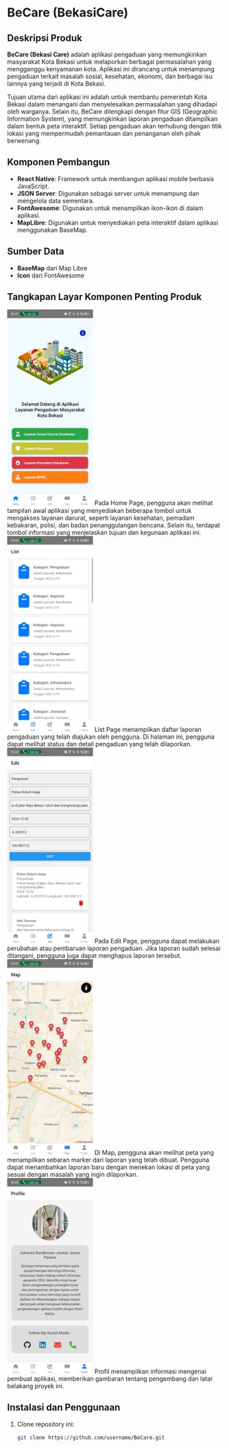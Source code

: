 # BeCare (BekasiCare)

## Deskripsi Produk
**BeCare (Bekasi Care)** adalah aplikasi pengaduan yang memungkinkan masyarakat Kota Bekasi untuk melaporkan berbagai permasalahan yang mengganggu kenyamanan kota. Aplikasi ini dirancang untuk menampung pengaduan terkait masalah sosial, kesehatan, ekonomi, dan berbagai isu lainnya yang terjadi di Kota Bekasi. 

Tujuan utama dari aplikasi ini adalah untuk membantu pemerintah Kota Bekasi dalam menangani dan menyelesaikan permasalahan yang dihadapi oleh warganya. Selain itu, BeCare dilengkapi dengan fitur GIS (Geographic Information System), yang memungkinkan laporan pengaduan ditampilkan dalam bentuk peta interaktif. Setiap pengaduan akan terhubung dengan titik lokasi yang mempermudah pemantauan dan penanganan oleh pihak berwenang.

## Komponen Pembangun
- **React Native**: Framework untuk membangun aplikasi mobile berbasis JavaScript.
- **JSON Server**: Digunakan sebagai server untuk menampung dan mengelola data sementara.
- **FontAwesome**: Digunakan untuk menampilkan ikon-ikon di dalam aplikasi.
- **MapLibre**: Digunakan untuk menyediakan peta interaktif dalam aplikasi menggunakan BaseMap.

## Sumber Data
- **BaseMap** dari Map Libre
- **Icon** dari FontAwesome

## Tangkapan Layar Komponen Penting Produk
<img src="./assets/6.jpg" width="200px" alt="Home Page"> Pada Home Page, pengguna akan melihat tampilan awal aplikasi yang menyediakan beberapa tombol untuk mengakses layanan darurat, seperti layanan kesehatan, pemadam kebakaran, polisi, dan badan penanggulangan bencana. Selain itu, terdapat tombol informasi yang menjelaskan tujuan dan kegunaan aplikasi ini.
<img src="./assets/4.jpg" width="200px" alt="List Page"> List Page menampilkan daftar laporan pengaduan yang telah diajukan oleh pengguna. Di halaman ini, pengguna dapat melihat status dan detail pengaduan yang telah dilaporkan.
<img src="./assets/3.jpg" width="200px" alt="Edit Page"> Pada Edit Page, pengguna dapat melakukan perubahan atau pembaruan laporan pengaduan. Jika laporan sudah selesai ditangani, pengguna juga dapat menghapus laporan tersebut.
<img src="./assets/2.jpg" width="200px" alt="Map"> Di Map, pengguna akan melihat peta yang menampilkan sebaran marker dari laporan yang telah dibuat. Pengguna dapat menambahkan laporan baru dengan menekan lokasi di peta yang sesuai dengan masalah yang ingin dilaporkan.
<img src="./assets/1.jpg" width="200px" alt="Profile"> Profil menampilkan informasi mengenai pembuat aplikasi, memberikan gambaran tentang pengembang dan latar belakang proyek ini.

## Instalasi dan Penggunaan
1. Clone repository ini:
   ```bash
   git clone https://github.com/username/BeCare.git
